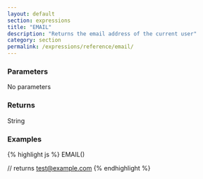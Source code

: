 ```yaml
---
layout: default
section: expressions
title: "EMAIL"
description: "Returns the email address of the current user"
category: section
permalink: /expressions/reference/email/
---
```


### Parameters

No parameters

### Returns

String

### Examples

{% highlight js %}
EMAIL()

// returns test@example.com
{% endhighlight %}